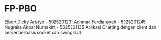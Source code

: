 # FP-PBO

Elbert Dicky Aristyo - 5025201231
Achmad Ferdiansyah   - 5025201245
Nugraha Akbar Nurhakim - 5025201135
Aplikasi Chatting dengan client dan server berbasis socket dan swing GUI
